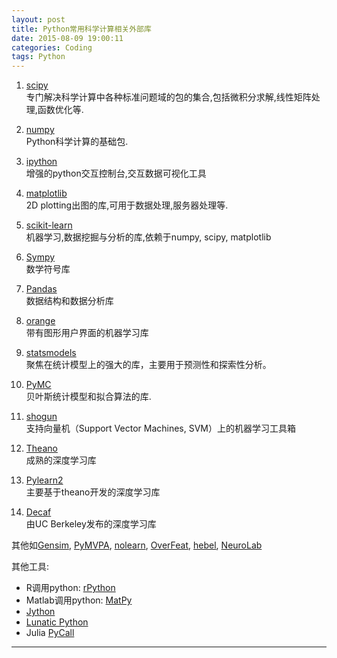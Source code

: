 ```yaml
---
layout: post
title: Python常用科学计算相关外部库
date: 2015-08-09 19:00:11
categories: Coding
tags: Python
---
```


1. [scipy](http://www.scipy.org/)  
专门解决科学计算中各种标准问题域的包的集合,包括微积分求解,线性矩阵处理,函数优化等.

1. [numpy](http://www.numpy.org/)  
Python科学计算的基础包.

1. [ipython](http://ipython.org/)  
增强的python交互控制台,交互数据可视化工具

1. [matplotlib](http://matplotlib.org/index.html)  
2D plotting出图的库,可用于数据处理,服务器处理等.

1. [scikit-learn](http://scikit-learn.org/stable/)  
机器学习,数据挖掘与分析的库,依赖于numpy, scipy, matplotlib

1. [Sympy](http://www.sympy.org/en/index.html)  
数学符号库

1. [Pandas](http://pandas.pydata.org/)  
数据结构和数据分析库

1. [orange](http://orange.biolab.si/)  
带有图形用户界面的机器学习库

1. [statsmodels](http://statsmodels.sourceforge.net/)  
聚焦在统计模型上的强大的库，主要用于预测性和探索性分析。

1. [PyMC](http://pymc-devs.github.io/pymc/)  
贝叶斯统计模型和拟合算法的库.

1. [shogun](http://www.shogun-toolbox.org/page/home/)  
支持向量机（Support Vector Machines, SVM）上的机器学习工具箱

1. [Theano ](http://deeplearning.net/software/theano/)  
成熟的深度学习库

1. [Pylearn2](http://deeplearning.net/software/pylearn2/)  
主要基于theano开发的深度学习库

1. [Decaf](http://caffe.berkeleyvision.org/)  
由UC Berkeley发布的深度学习库

其他如[Gensim](http://radimrehurek.com/gensim/), [PyMVPA](http://www.pymvpa.org/index.html), [nolearn](https://pythonhosted.org/nolearn/), [OverFeat](https://github.com/sermanet/OverFeat), [hebel](https://github.com/hannes-brt/hebel), [NeuroLab](https://code.google.com/p/neurolab/)

其他工具:

- R调用python: [rPython](http://rpython.r-forge.r-project.org/)
- Matlab调用python: [MatPy](http://algoholic.eu/matpy/)
- [Jython](http://www.jython.org/jythonbook/en/1.0/JythonAndJavaIntegration.html)
- [Lunatic Python](http://labix.org/lunatic-python)
- Julia [PyCall](https://github.com/stevengj/PyCall.jl)


------
